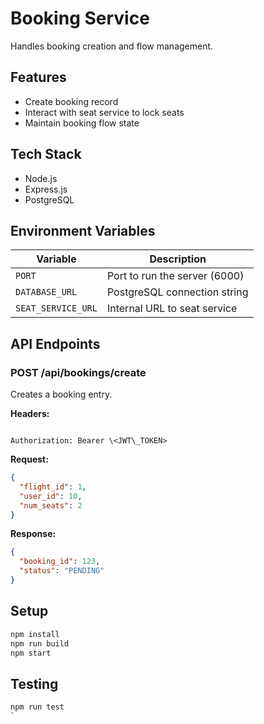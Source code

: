 # Booking Service

Handles booking creation and flow management.

## Features

- Create booking record
- Interact with seat service to lock seats
- Maintain booking flow state

## Tech Stack

- Node.js
- Express.js
- PostgreSQL

## Environment Variables

| Variable             | Description                     |
|----------------------|---------------------------------|
| `PORT`               | Port to run the server (6000)   |
| `DATABASE_URL`       | PostgreSQL connection string    |
| `SEAT_SERVICE_URL`   | Internal URL to seat service    |

## API Endpoints

### POST /api/bookings/create

Creates a booking entry.

**Headers:**
````

Authorization: Bearer \<JWT\_TOKEN>

````

**Request:**
```json
{
  "flight_id": 1,
  "user_id": 10,
  "num_seats": 2
}
````

**Response:**

```json
{
  "booking_id": 123,
  "status": "PENDING"
}
```

## Setup

```bash
npm install
npm run build
npm start
```

## Testing

```bash
npm run test
`